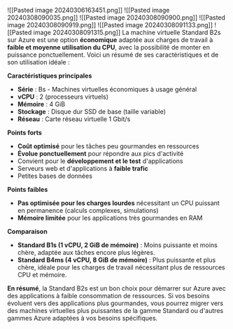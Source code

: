 ![[Pasted image 20240306163451.png]]
![[Pasted image 20240308090035.png]]
![[Pasted image 20240308090900.png]]
![[Pasted image 20240308090919.png]]
![[Pasted image 20240308091133.png]]
![[Pasted image 20240308091315.png]]
La machine virtuelle Standard B2s sur Azure est une option **économique** adaptée aux charges de travail à **faible et moyenne utilisation du CPU**, avec la possibilité de monter en puissance ponctuellement. Voici un résumé de ses caractéristiques et de son utilisation idéale :

**Caractéristiques principales**

- **Série** : Bs - Machines virtuelles économiques à usage général
- **vCPU** : 2 (processeurs virtuels)
- **Mémoire** : 4 GiB
- **Stockage** : Disque dur SSD de base (taille variable)
- **Réseau** : Carte réseau virtuelle 1 Gbit/s

**Points forts**

- **Coût optimisé** pour les tâches peu gourmandes en ressources
- **Évolue ponctuellement** pour répondre aux pics d'activité
- Convient pour le **développement et le test** d'applications
- Serveurs web et d'applications à **faible trafic**
- Petites bases de données

**Points faibles**

- **Pas optimisée pour les charges lourdes** nécessitant un CPU puissant en permanence (calculs complexes, simulations)
- **Mémoire limitée** pour les applications très gourmandes en RAM

**Comparaison**

- **Standard B1s (1 vCPU, 2 GiB de mémoire)** : Moins puissante et moins chère, adaptée aux tâches encore plus légères.
- **Standard B4ms (4 vCPU, 8 GiB de mémoire)** : Plus puissante et plus chère, idéale pour les charges de travail nécessitant plus de ressources CPU et mémoire.

**En résumé**, la Standard B2s est un bon choix pour démarrer sur Azure avec des applications à faible consommation de ressources. Si vos besoins évoluent vers des applications plus gourmandes, vous pourrez migrer vers des machines virtuelles plus puissantes de la gamme Standard ou d'autres gammes Azure adaptées à vos besoins spécifiques.